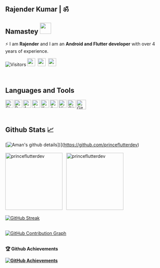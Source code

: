 ## Rajender Kumar | ॐ

<h2>
<!--   Namastey <img src="https://media.giphy.com/media/RMZWv7UqikFGIvv6m4/giphy.gif" width="50"> -->
  Namastey <img src="https://i.imgur.com/fMEIRu7.gif" width="35">
</h2>
<!-- ### Namastey 🙏 -->

⚡ I am <b>Rajender</b> and I am an <b>Android and Flutter developer</b> with over 4 years of experience.

![Visitors](https://visitor-badge.laobi.icu/badge?page_id=thealteria)
<a href="https://www.linkedin.com/in/rajender-kumar-1b353413b" target="_blank"><img height="25" src="https://img.shields.io/badge/LinkedIn-0077B5?style=for-the-badge&logo=linkedin&logoColor=white"></a>&nbsp;&nbsp;<a href="https://stackoverflow.com/users/12443851/rajender-kumar" target="_blank"><img height="25" src="https://img.shields.io/badge/Stack_Overflow-FE7A16?style=for-the-badge&logo=stack-overflow&logoColor=white"></a>&nbsp;&nbsp;<a href="https://www.buymeacoffee.com/princedev" target="_blank"><img height="25" src="https://img.shields.io/badge/Buy%20Me%20a%20Coffee-ffdd00?style=for-the-badge&logo=buy-me-a-coffee&logoColor=black"></a>&nbsp;&nbsp;

</br>

## Languages and Tools

<img align="left" alt="Flutter" height="25" src="https://img.shields.io/badge/Flutter-02569B?style=for-the-badge&logo=flutter&logoColor=white" />
<img align="left" alt="Dart" height="25" src="https://img.shields.io/badge/Dart-0175C2?style=for-the-badge&logo=dart&logoColor=white" />
<img align="left" alt="Android" height="25" src="https://img.shields.io/badge/Android-3DDC84?style=for-the-badge&logo=android&logoColor=white" />
<img align="left" alt="Java" height="25" src="https://img.shields.io/badge/Java-ED8B00?style=for-the-badge&logo=java&logoColor=white" />
<img align="left" alt="Kotlin" height="25" src="https://img.shields.io/badge/Kotlin-0095D5?&style=for-the-badge&logo=kotlin&logoColor=white"/>
<img align="left" alt="Android Studio" height="25" src="https://img.shields.io/badge/Android_Studio-3DDC84?style=for-the-badge&logo=android-studio&logoColor=white" />
<img align="left" alt="Visual Studio Code" height="25" src="https://img.shields.io/badge/Visual_Studio_Code-0078D4?style=for-the-badge&logo=visual%20studio%20code&logoColor=white" />
<img align="left" alt="Git" height="25" src="https://img.shields.io/badge/Git-F05032?style=for-the-badge&logo=git&logoColor=white" />
<img align="left" alt="GitHub" height="30" src="https://img.shields.io/badge/GitHub-100000?style=for-the-badge&logo=github&logoColor=white" />

</br>
</br>
</br>

## Github Stats 📈

[![Aman's github details](https://github-profile-summary-cards.vercel.app/api/cards/profile-details?username=princeflutterdev&theme=github_dark)])](https://github.com/princeflutterdev)
</br>
</br>
<img height="180em" src="https://github-readme-stats.vercel.app/api?username=princeflutterdev&count_private=true&show_icons=true&title_color=10cf53&icon_color=ffffff&text_color=ffffff&bg_color=050505" alt="princeflutterdev"/>&nbsp;&nbsp;
<img height="180em" src="https://github-readme-stats.vercel.app/api/top-langs/?username=princeflutterdev&theme=buefy&bg_color=050505&title_color=ffffff&text_color=ffffff&layout=compact" alt="princeflutterdev">

[![GitHub Streak](https://github-readme-streak-stats.herokuapp.com?user=princeflutterdev&theme=highcontrast&date_format=M%20j%5B%2C%20Y%5D&stroke=DD2727&fire=DD2727&ring=DD2727&currStreakLabel=DDDDDD)](https://github.com/princeflutterdev/)
</br>
</br>

[![GitHub Contribution Graph](https://activity-graph.herokuapp.com/graph?username=princeflutterdev&bg_color=0D1117&color=ffffff&line=DD2727&point=FFFFFF&hide_border=true)](https://github.com/princeflutterdev/)
</br>
</br>

<b>🏆 Github Achievements

[![GitHub Achievements](https://github-profile-trophy.vercel.app/?username=princeflutterdev&column=7&margin-w=5&margin-h=5&theme=discord)](https://github.com/princeflutterdev/)
</br>
</br>
